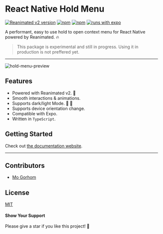 # React Native Hold Menu

[![Reanimated v2 version](https://img.shields.io/github/package-json/v/enesozturk/react-native-hold-menu/develop?label=Reanimated%20v2&style=flat-square)](https://www.npmjs.com/package/react-native-hold-menu) [![npm](https://img.shields.io/npm/l/react-native-hold-menu?style=flat-square)](https://www.npmjs.com/package/react-native-hold-menu) [![npm](https://img.shields.io/badge/types-included-blue?style=flat-square)](https://www.npmjs.com/package/react-native-hold-menu) [![runs with expo](https://img.shields.io/badge/Runs%20with%20Expo-4630EB.svg?style=flat-square&logo=EXPO&labelColor=f3f3f3&logoColor=000)](https://expo.io/)

A performant, easy to use hold to open context menu for React Native powered by Reanimated. 🔥

> This package is experimental and still in progress. Using it in production is not preffered yet.

---

![hold-menu-preview](./preview.gif)

## Features

- Powered with Reanimated v2. 🚀
- Smooth interactions & animations.
- Supports dark/light Mode. 🌚 🌝
- Supports device orientation change.
- Compatible with Expo.
- Written in `TypeScript`.

## Getting Started

Check out [the documentation website](https://enesozturk.github.io/react-native-hold-menu).

---

## Contributors

- [Mo Gorhom](https://gorhom.dev/)

## License

[MIT](./LICENSE)

#### Show Your Support

Please give a star if you like this project! 🤩
